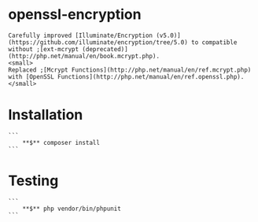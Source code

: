 # openssl-encryption
    Carefully improved [Illuminate/Encryption (v5.0)](https://github.com/illuminate/encryption/tree/5.0) to compatible without ;[ext-mcrypt (deprecated)](http://php.net/manual/en/book.mcrypt.php).
    <small>
    Replaced ;[Mcrypt Functions](http://php.net/manual/en/ref.mcrypt.php) with [OpenSSL Functions](http://php.net/manual/en/ref.openssl.php).
    </small>

# Installation
    ```
        **$** composer install
    ```
# Testing
    ```
        **$** php vendor/bin/phpunit
    ```
